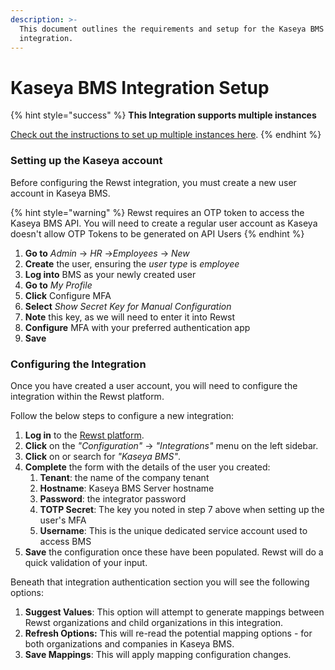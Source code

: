 ```yaml
---
description: >-
  This document outlines the requirements and setup for the Kaseya BMS
  integration.
---
```


# Kaseya BMS Integration Setup

{% hint style="success" %}
**This Integration supports multiple instances**

[Check out the instructions to set up multiple instances here](../../general/multi-instance-integration/multi-instance-integration-setup.md).
{% endhint %}

### Setting up the Kaseya  account

Before configuring the Rewst integration, you must create a new user account in Kaseya BMS.

{% hint style="warning" %}
Rewst requires an OTP token to access the Kaseya BMS API. You will need to create a regular user account as Kaseya doesn't allow OTP Tokens to be generated on API Users
{% endhint %}

1. **Go to** _Admin_ -> _HR_ ->_Employees_ -> _New_
2. **Create** the user, ensuring the _user type_ is _employee_
3. **Log into** BMS as your newly created user
4. **Go to** _My Profile_
5. **Click** Configure MFA
6. **Select** _Show Secret Key for Manual Configuration_
7. **Note** this key, as we will need to enter it into Rewst
8. **Configure** MFA with your preferred authentication app
9. **Save**

### Configuring the Integration

Once you have created a user account, you will need to configure the integration within the Rewst platform.

Follow the below steps to configure a new integration:

1. **Log in** to the [Rewst platform](https://app.rewst.io/).
2. **Click** on the _"Configuration"_ -> _"Integrations"_ menu on the left sidebar.
3. **Click** on or search for _"Kaseya BMS"_.
4. **Complete** the form with the details of the user you created:
   1. **Tenant**: the name of the company tenant
   2. **Hostname**: Kaseya BMS Server hostname
   3. **Password**: the integrator password
   4. **TOTP Secret**: The key you noted in step 7 above when setting up the user's MFA
   5. **Username**: This is the unique dedicated service account used to access BMS
5. **Save** the configuration once these have been populated. Rewst will do a quick validation of your input.

Beneath that integration authentication section you will see the following options:

1. **Suggest Values**: This option will attempt to generate mappings between Rewst organizations and child organizations in this integration.
2. **Refresh Options:** This will re-read the potential mapping options - for both organizations and companies in Kaseya BMS.
3. **Save Mappings**: This will apply mapping configuration changes.
